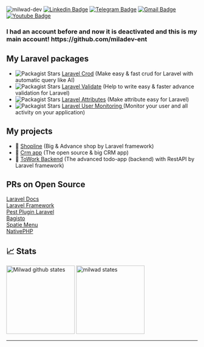 <img src="https://komarev.com/ghpvc/?username=milwad-dev" alt=milwad-dev /> [![Linkedin Badge](https://img.shields.io/badge/-Milwad%20Dev-0072b1?style=flat&logo=Linkedin&logoColor=white&link=https://www.linkedin.com/in/milwad-khosravi-26a355230/)](https://www.linkedin.com/in/milwad-khosravi-26a355230/)
[![Telegram Badge](https://img.shields.io/badge/-Telegram-blue?style=flat&logo=telegram&logoColor=white&link=https://t.me/milwad84dev/)](https://t.me/milwad84dev/)
[![Gmail Badge](https://img.shields.io/badge/-milwad.dev@gmail.com-c14438?style=flat&logo=Gmail&logoColor=white&link=mailto:milwad.dev@gmail.com)](mailto:milwad.dev@gmail.com)
[![Youtube Badge](https://img.shields.io/badge/-Youtube-red?style=flat&logo=youtube&logoColor=white&link=https://www.youtube.com/@milwad)]([https://t.me/milwad84dev/](https://www.youtube.com/@milwad))

<h3>
 I had an account before and now it is deactivated and this is my main account!
https://github.com/miladev-ent
</h3>

## My Laravel packages
 - <img alt="Packagist Stars" src="https://img.shields.io/packagist/stars/milwad/laravel-crod"> <a href="https://github.com/milwad-dev/laravel-crod">  Laravel Crod</a> (Make easy & fast crud for Laravel with automatic query like AI)
 - <img alt="Packagist Stars" src="https://img.shields.io/packagist/stars/milwad/laravel-validate"> <a href="https://github.com/milwad-dev/laravel-validate">  Laravel Validate</a> (Help to write easy & faster advance validation for Laravel)
 - <img alt="Packagist Stars" src="https://img.shields.io/packagist/stars/milwad/laravel-attributes"> <a href="https://github.com/milwad-dev/laravel-attributes">  Laravel Attributes</a> (Make attribute easy for Laravel)
 - <img alt="Packagist Stars" src="https://img.shields.io/packagist/stars/binafy/laravel-user-monitoring"> <a href="https://github.com/binafy/laravel-user-monitoring">  Laravel User Monitoring </a> (Monitor your user and all activity on your application)

 ## My projects
  - 🎁 <a href="https://github.com/milwad-dev/shopline"> Shopline</a> (Big & Advance shop by Laravel framework)
  - 🎁 <a href="https://github.com/milwad-dev/crm-app"> Crm app</a> (The open source & big CRM app)
  - 🎁 <a href="https://github.com/milwad-dev/towork-backend"> ToWork Backend</a> (The advanced todo-app (backend) with RestAPI by Laravel framework)

## PRs on Open Source

[Laravel Docs](https://github.com/laravel/docs/pulls?q=is%3Amerged+is%3Apr+author%3Amilwad-dev) <br>
[Laravel Framework](https://github.com/laravel/framework/pulls?q=is%3Amerged+is%3Apr+author%3Amilwad-dev) <br>
[Pest Plugin Laravel](https://github.com/pestphp/pest-plugin-laravel/pulls?q=is%3Amerged+is%3Apr+author%3Amilwad-dev) <br>
[Bagisto](https://github.com/bagisto/bagisto/pulls?q=is%3Amerged+is%3Apr+author%3Amilwad-dev ) <br>
[Spatie Menu](https://github.com/spatie/menu/pulls?q=is%3Apr+author%3Amilwad-dev) <br>
[NativePHP](https://github.com/nativephp/laravel/pulls?q=is%3Apr+author%3Amilwad-dev) <br>

## 📈 Stats

<img src="https://github-readme-stats.vercel.app/api?username=milwad-dev&show_icons=true&hide_border=true" alt="Milwad github states" height="180" /> <img src="https://github-readme-stats.vercel.app/api/top-langs/?username=milwad-dev&layout=compact&theme=vision-friendly-dark" alt="milwad states" height="180" />

<hr>
